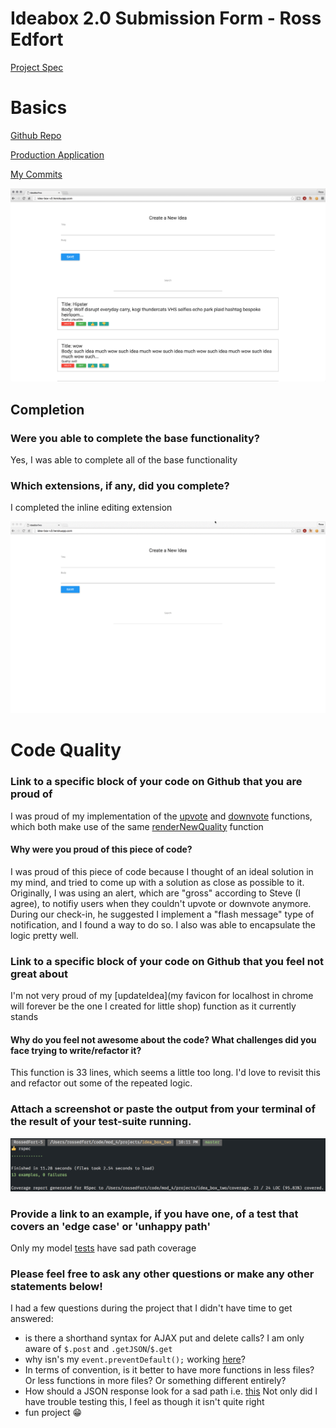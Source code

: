 # Ideabox 2.0 Submission Form - Ross Edfort
[Project Spec](https://github.com/turingschool/curriculum/blob/master/source/projects/revenge_of_idea_box.markdown)
# Basics
[Github Repo](https://github.com/rossedfort/idea_box_two)

[Production Application](http://idea-box-v2.herokuapp.com/)

[My Commits](https://github.com/rossedfort/idea_box_two/commits/master)

![IdeaBox](images/edfort_idea_box.png)

## Completion

### Were you able to complete the base functionality?
Yes, I was able to complete all of the base functionality

### Which extensions, if any, did you complete?
I completed the inline editing extension

![IdeaBox Demo](images/edfort_idea_box.gif)
# Code Quality

### Link to a specific block of your code on Github that you are proud of
I was proud of my implementation of the [upvote](https://github.com/rossedfort/idea_box_two/blob/master/app/assets/javascripts/upvote_idea.js#L1-L26) and [downvote](https://github.com/rossedfort/idea_box_two/blob/master/app/assets/javascripts/downvote_idea.js#L1-L26) functions, which both make use of the same [renderNewQuality](https://github.com/rossedfort/idea_box_two/blob/master/app/assets/javascripts/render_new_quality.js#L1-L5) function
#### Why were you proud of this piece of code?
I was proud of this piece of code because I thought of an ideal solution in my mind, and tried to come up with a solution as close as possible to it. Originally, I was using an alert, which are "gross" according to Steve (I agree), to notifiy users when they couldn't upvote or downvote anymore. During our check-in, he suggested I implement a "flash message" type of notification, and I found a way to do so. I also was able to encapsulate the logic pretty well.

### Link to a specific block of your code on Github that you feel not great about
I'm not very proud of my [updateIdea](my favicon for localhost in chrome will forever be the one I created for little shop) function as it currently stands
#### Why do you feel not awesome about the code? What challenges did you face trying to write/refactor it?
This function is 33 lines, which seems a little too long. I'd love to revisit this and refactor out some of the repeated logic.
### Attach a screenshot or paste the output from your terminal of the result of your test-suite running.
![IdeaBox Test Suite](images/edfort_idea_box_tests.png)
### Provide a link to an example, if you have one, of a test that covers an 'edge case' or 'unhappy path'

Only my model [tests](https://github.com/rossedfort/idea_box_two/blob/master/spec/models/idea_spec.rb#L9-L17) have sad path coverage


### Please feel free to ask any other questions or make any other statements below!
I had a few questions during the project that I didn't have time to get answered:
* is there a shorthand syntax for AJAX put and delete calls? I am only aware of `$.post` and `.getJSON`/`$.get`
* why isn's my `event.preventDefault();` working [here](https://github.com/rossedfort/idea_box_two/blob/master/app/assets/javascripts/update_inline.js#L47)?
* In terms of convention, is it better to have more functions in less files? Or less functions in more files? Or something different entirely?
* How should a JSON response look for a sad path i.e. [this](https://github.com/rossedfort/idea_box_two/blob/master/app/controllers/api/v1/ideas_controller.rb#L14) Not only did I have trouble testing this, I feel as though it isn't quite right
* fun project 😁
